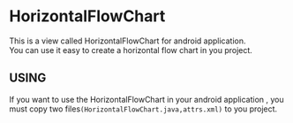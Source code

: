 # HorizontalFlowChart
This is a view called HorizontalFlowChart for android application.<br>
You can use it easy to create a horizontal flow chart in you project.

USING
------
If you want to use the HorizontalFlowChart in your android application , you must copy two files`(HorizontalFlowChart.java,attrs.xml)` to you project.
